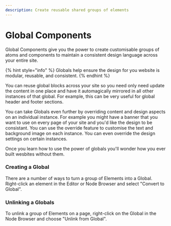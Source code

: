 ```yaml
---
description: Create reusable shared groups of elements
---
```


# Global Components

Global Components give you the power to create customisable groups of atoms and components to maintain a consistent design language across your entire site.

{% hint style="info" %}
Globals help ensure the design for you website is modular, reusable, and consistent.
{% endhint %}

You can reuse global blocks across your site so you need only need update the content in one place and have it automagically mirrored in all other instances of that global. For example, this can be very  useful for global header and footer sections.

You can take Globals even further by overriding content and design aspects on an individual instance. For example you might have a banner that you want to use on every page of your site and you'd like the design to be consistant. You can use the override feature to customise the text and background image on each instance. You can even override the design settings on certain instances.

Once you learn how to use the power of globals you'll wonder how you ever built wesbites without them.

### Creating a Global

There are a number of ways to turn a group of Elements into a Global. Right-click an element in the Editor or Node Browser and select "Convert to Global".

### Unlinking a Globals

To unlink a group of Elements on a page, right-click on the Global in the Node Browser and choose "Unlink from Global".

